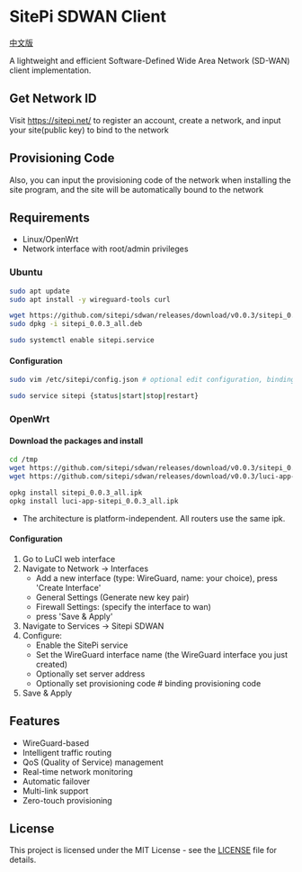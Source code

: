 # SitePi SDWAN Client

[中文版](README.zh-CN.md)

A lightweight and efficient Software-Defined Wide Area Network (SD-WAN) client implementation.

## Get Network ID
Visit https://sitepi.net/ to register an account, create a network, and input your site(public key) to bind to the network

## Provisioning Code
Also, you can input the provisioning code of the network when installing the site program, and the site will be automatically bound to the network

## Requirements

- Linux/OpenWrt
- Network interface with root/admin privileges  

### Ubuntu
```bash
sudo apt update
sudo apt install -y wireguard-tools curl

wget https://github.com/sitepi/sdwan/releases/download/v0.0.3/sitepi_0.0.3_all.deb
sudo dpkg -i sitepi_0.0.3_all.deb

sudo systemctl enable sitepi.service
```

#### Configuration
```bash
sudo vim /etc/sitepi/config.json # optional edit configuration, binding provisioning code

sudo service sitepi {status|start|stop|restart}
```

### OpenWrt
#### Download the packages and install
```bash
cd /tmp
wget https://github.com/sitepi/sdwan/releases/download/v0.0.3/sitepi_0.0.3_all.ipk
wget https://github.com/sitepi/sdwan/releases/download/v0.0.3/luci-app-sitepi_0.0.3_all.ipk

opkg install sitepi_0.0.3_all.ipk
opkg install luci-app-sitepi_0.0.3_all.ipk
```

- The architecture is platform-independent. All routers use the same ipk.

#### Configuration
   1. Go to LuCI web interface
   2. Navigate to Network -> Interfaces
      - Add a new interface (type: WireGuard, name: your choice), press 'Create Interface'
      - General Settings (Generate new key pair)
      - Firewall Settings: (specify the interface to wan)
      - press 'Save & Apply'
   3. Navigate to Services -> Sitepi SDWAN
   4. Configure:
      - Enable the SitePi service
      - Set the WireGuard interface name (the WireGuard interface you just created)
      - Optionally set server address
      - Optionally set provisioning code      # binding provisioning code
   5. Save & Apply

## Features

- WireGuard-based
- Intelligent traffic routing
- QoS (Quality of Service) management
- Real-time network monitoring
- Automatic failover
- Multi-link support
- Zero-touch provisioning

## License

This project is licensed under the MIT License - see the [LICENSE](LICENSE) file for details.

